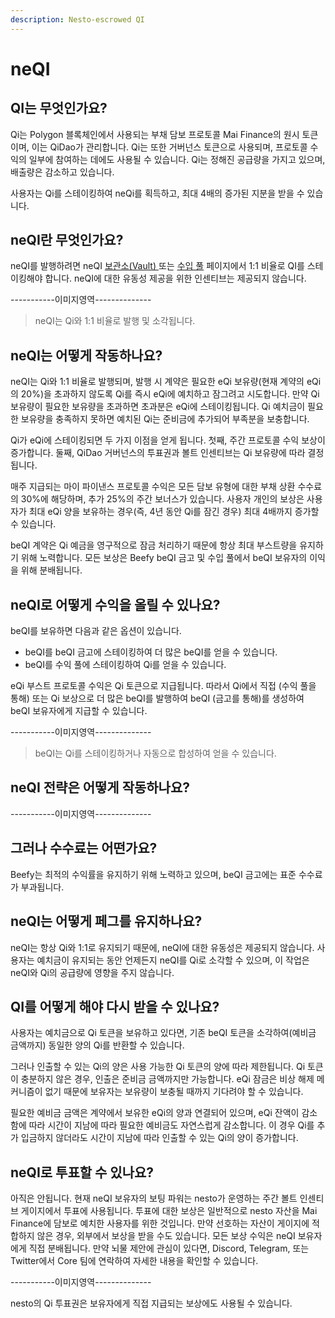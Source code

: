 ```yaml
---
description: Nesto-escrowed QI
---
```


# neQI

## QI는 무엇인가요?

Qi는 Polygon 블록체인에서 사용되는 부채 담보 프로토콜 Mai Finance의 원시 토큰이며, 이는 QiDao가 관리합니다. Qi는 또한 거버넌스 토큰으로 사용되며, 프로토콜 수익의 일부에 참여하는 데에도 사용될 수 있습니다. Qi는 정해진 공급량을 가지고 있으며, 배출량은 감소하고 있습니다.&#x20;

사용자는 Qi를 스테이킹하여 neQi를 획득하고, 최대 4배의 증가된 지분을 받을 수 있습니다.

## neQI란 무엇인가요?

neQI를 발행하려면 neQI [보관소(Vault) ](../vaults.md)또는 [수입 풀](https://app.beefy.finance/vault/beefy-beqi-earnings) 페이지에서 1:1 비율로 QI를 스테이킹해야 합니다. neQI에 대한 유동성 제공을 위한 인센티브는 제공되지 않습니다.

\-----------이미지영역--------------

> neQI는 Qi와 1:1 비율로 발행 및 소각됩니다.

## neQI는 어떻게 작동하나요?

neQI는 Qi와 1:1 비율로 발행되며, 발행 시 계약은 필요한 eQi 보유량(현재 계약의 eQi의 20%)을 초과하지 않도록 Qi를 즉시 eQi에 예치하고 잠그려고 시도합니다. 만약 Qi 보유량이 필요한 보유량을 초과하면 초과분은 eQi에 스테이킹됩니다. Qi 예치금이 필요한 보유량을 충족하지 못하면 예치된 Qi는 준비금에 추가되어 부족분을 보충합니다.

Qi가 eQi에 스테이킹되면 두 가지 이점을 얻게 됩니다. 첫째, 주간 프로토콜 수익 보상이 증가합니다. 둘째, QiDao 거버넌스의 투표권과 볼트 인센티브는 Qi 보유량에 따라 결정됩니다.

매주 지급되는 마이 파이낸스 프로토콜 수익은 모든 담보 유형에 대한 부채 상환 수수료의 30%에 해당하며, 추가 25%의 주간 보너스가 있습니다. 사용자 개인의 보상은 사용자가 최대 eQi 양을 보유하는 경우(즉, 4년 동안 Qi를 잠긴 경우) 최대 4배까지 증가할 수 있습니다.

beQI 계약은 Qi 예금을 영구적으로 잠금 처리하기 때문에 항상 최대 부스트량을 유지하기 위해 노력합니다. 모든 보상은 Beefy beQI 금고 및 수입 풀에서 beQI 보유자의 이익을 위해 분배됩니다.

## neQI로 어떻게 수익을 올릴 수 있나요?

beQI를 보유하면 다음과 같은 옵션이 있습니다.

* beQI를 beQI 금고에 스테이킹하여 더 많은 beQI를 얻을 수 있습니다.
* beQI를 수익 풀에 스테이킹하여 Qi를 얻을 수 있습니다.

eQi 부스트 프로토콜 수익은 Qi 토큰으로 지급됩니다. 따라서 Qi에서 직접 (수익 풀을 통해) 또는 Qi 보상으로 더 많은 beQI를 발행하여 beQI (금고를 통해)를 생성하여 beQI 보유자에게 지급할 수 있습니다.

\-----------이미지영역--------------

> beQI는 Qi를 스테이킹하거나 자동으로 합성하여 얻을 수 있습니다.

## neQI 전략은 어떻게 작동하나요?

\-----------이미지영역--------------

## 그러나 수수료는 어떤가요?

Beefy는 최적의 수익률을 유지하기 위해 노력하고 있으며, beQI 금고에는 표준 수수료가 부과됩니다.

## neQI는 어떻게 페그를 유지하나요?

neQI는 항상 Qi와 1:1로 유지되기 때문에, neQI에 대한 유동성은 제공되지 않습니다. 사용자는 예치금이 유지되는 동안 언제든지 neQI를 Qi로 소각할 수 있으며, 이 작업은 neQI와 Qi의 공급량에 영향을 주지 않습니다.

## QI를 어떻게 해야 다시 받을 수 있나요?

사용자는 예치금으로 Qi 토큰을 보유하고 있다면, 기존 beQI 토큰을 소각하여(예비금 금액까지) 동일한 양의 Qi를 반환할 수 있습니다.&#x20;

그러나 인출할 수 있는 Qi의 양은 사용 가능한 Qi 토큰의 양에 따라 제한됩니다. Qi 토큰이 충분하지 않은 경우, 인출은 준비금 금액까지만 가능합니다. eQi 잠금은 비상 해제 메커니즘이 없기 때문에 보유자는 보유량이 보충될 때까지 기다려야 할 수 있습니다.&#x20;

필요한 예비금 금액은 계약에서 보유한 eQi의 양과 연결되어 있으며, eQi 잔액이 감소함에 따라 시간이 지남에 따라 필요한 예비금도 자연스럽게 감소합니다. 이 경우 Qi를 추가 입금하지 않더라도 시간이 지남에 따라 인출할 수 있는 Qi의 양이 증가합니다.

## neQI로 투표할 수 있나요?

아직은 안됩니다. 현재 neQI 보유자의 보팅 파워는 nesto가 운영하는 주간 볼트 인센티브 게이지에서 투표에 사용됩니다. 투표에 대한 보상은 일반적으로 nesto 자산을 Mai Finance에 담보로 예치한 사용자를 위한 것입니다. 만약 선호하는 자산이 게이지에 적합하지 않은 경우, 외부에서 보상을 받을 수도 있습니다. 모든 보상 수익은 neQI 보유자에게 직접 분배됩니다. 만약 뇌물 제안에 관심이 있다면, Discord, Telegram, 또는 Twitter에서 Core 팀에 연락하여 자세한 내용을 확인할 수 있습니다.

\-----------이미지영역--------------

nesto의 Qi 투표권은 보유자에게 직접 지급되는 보상에도 사용될 수 있습니다.
